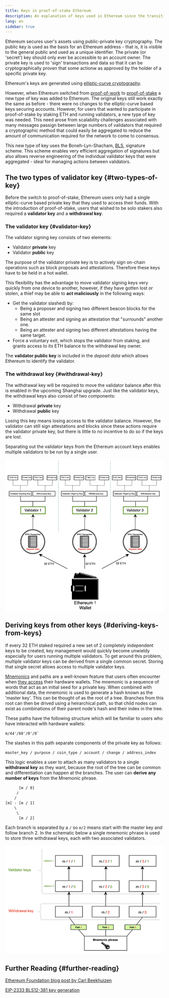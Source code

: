```yaml
---
title: Keys in proof-of-stake Ethereum
description: An explanation of keys used in Ethereum since the transition to proof-of-stake.
lang: en
sidebar: true
---
```


Ethereum secures user's assets using public-private key cryptography. The public key is used as the basis for an
Ethereum address - that is, it is visible to the general public and used as a unique identifier. The private (or 'secret')
key should only ever be accessible to an account owner. The private key is used to 'sign' transactions and data so
that it can be cryptographically proven that some actionw as approved by the holder of a specific private key.

Ethereum's keys are generated using [elliptic-curve cryptography](https://en.wikipedia.org/wiki/Elliptic-curve_cryptography).

However, when Ethereum switched from [proof-of-work](/developers/docs/consensus-mechanisms/pow) to [proof-of-stake](/developers/docs/consensus-mechanisms/pos) a new type of key was added to Ethereum. The original keys still work exactly the same as before - there were no changes to the elliptic-curve based keys securing accounts. However, for users that wanted to participate in proof-of-stake by staking ETH and running validators, a new type of key was needed. This need arose from scalability challenges associated with many messages passign between large numbers of validators that required a cryptographic method that could easily be aggregated to reduce the amount of communication required for the network to come to consensus.

This new type of key uses the Boneh-Lyn-Shacham, [BLS](https://en.wikipedia.org/wiki/Boneh%E2%80%93Lynn%E2%80%93Shacham), signature scheme. This scheme enables very efficient aggregation of signatures but also allows reverse engineering of the individual validator keys that were aggregated - ideal for managing actions between validators.

## The two types of validator key {#two-types-of-key}

Before the switch to proof-of-stake, Ethereum users only had a single elliptic-curve based private key that they used to access their funds. With the introduction of proof-of-stake, users that wished to be solo stakers also required a **validator key** and a **withdrawal key**.

### The validator key {#validator-key}

The validator signing key consists of two elements:

- Validator **private** key
- Validator **public** key

The purpose of the validator private key is to actively sign on-chain operations such as block proposals and attestations. Therefore these keys have to be held in a hot wallet.

This flexibility has the advantage to move validator signing keys very quickly from one device to another, however, if they have gotten lost or stolen, a thief may be able to **act maliciously** in the following ways:

- Get the validator slashed) by:
  - Being a proposer and signing two different beacon blocks for the same slot
  - Being an attester and signing an attestation that "surrounds" another one.
  - Being an attester and signing two different attestations having the same target.
- Force a voluntary exit, which stops the validator from staking, and grants access to its ETH balance to the withdrawal key owner.

The **validator public key** is included in the _deposit data_ which allows Ethereum to identify the validator.

### The withdrawal key {#withdrawal-key}

The withdrawal key will be required to move the validator balance after this is enabled in the upcoming Shanghai upgrade. Just like the validator keys, the withdrawal keys also consist of two components:

- Withdrawal **private** key
- Withdrawal **public** key

Losing this key means losing access to the validator balance. However, the validator can still sign attestations and blocks since these actions require the validator private key, but there is little to no incentive to do so if the keys are lost.

Separating out the validator keys from the Ethereum account keys enables multiple validators to be run by a single user.

![validator key schematic](validator-key-schematic.png)

## Deriving keys from other keys {#deriving-keys-from-keys}

If every 32 ETH staked required a new set of 2 completely independent keys to be created, key management would quickly become unwieldy especially for users running multiple validators. To get around this problem, multiple validator keys can be derived from a single common secret. Storing that single secret allows access to multiple validator keys.

[Mnemonics](https://en.bitcoinwiki.org/wiki/Mnemonic_phrase) and paths are a well-known feature that users often encounter when [they access](https://ethereum.stackexchange.com/questions/19055/what-is-the-difference-between-m-44-60-0-0-and-m-44-60-0) their hardware wallets. The mnemonic is a sequence of words that act as an initial seed for a private key. When combined with additional data, the mnemonic is used to generate a hash known as the 'master key'. This can be thought of as the root of a tree. Branches from this root can then be drived using a heirarchical path, so that child nodes can exist as combinations of their parent node's hash and their index in the tree.

These paths have the following structure which will be familiar to users who have interacted with hardware wallets:

```
m/44'/60'/0'/0`
```

The slashes in this path separate components of the private key as follows:

```
master_key / purpose / coin_type / account / change / address_index
```

This logic enables a user to attach as many validators to a single **withdrawal key** as they want, because the root of the tree can be common and differentiation can happen at the branches. The user can **derive any number of keys** from the Mnemonic phrase.

```
      [m / 0]
     /
    /
[m] - [m / 1]
    \
     \
      [m / 2]
```

Each branch is separated by a `/` so `m/2` means start with the master key and follow branch 2. In the schematic below a single mnemonic phrase is used to store three withdrawal keys, each with two associated validators.

![validator key logic](multiple-keys.png)

## Further Reading {#further-reading}

[Ethereum Foundation blog post by Carl Beekhuizen](https://blog.ethereum.org/2020/05/21/keys/)

[EIP-2333 BLS12-381 key generation](https://eips.ethereum.org/EIPS/eip-2333)
